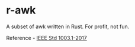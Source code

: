# r-awk

A subset of awk written in Rust. For profit, not fun.

Reference - [IEEE Std 1003.1-2017](https://pubs.opengroup.org/onlinepubs/9699919799/)